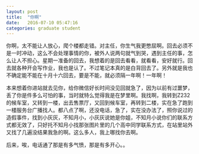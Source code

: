```yaml
---
layout: post
title:  "你啊"
date:   2016-07-10 05:47:16
categories: graduate student
---
```


你啊，太不能让人放心，爬个楼都走错。对主任，你生气我更憋屈啊。回去必须不是一时冲动，这么不会处理事情的你，被外人说两句就气到哭，遇到主任的事，怎么让人不担心。星期一准备的回去，我想着的是回去看看，就看看，安好就行。回去就各种开会写作业，我也是认了。不过笔记本真的是白背回去了。另外就是我也不确定能不能在十月十六回去，要是不能，就必须隔一年啊！一年啊！

本来想着你进站就去见你，给你微信好长时间没见回就急了，因为以前有过噩梦，丢了你是件多么可怕的事，当时就特么觉得我是在梦里啊。我找啊，我转到Z232的候车室，又转到一楼，出去售票厅，又回到候车室，再转到二楼，实在急了跑到一楼服务台广播找人。都八点了啊，还没电话，急了，实在没办法了，照你说过的造假事件，找到小灰灰，不知月小，小灰灰说她是你姐，不知月小说你们的联系方式都无效了，只好托不知月小找那张图片里的几个高中同学联系方式，在站里站外又找了几遍没结果我急的啊。这么多人，我上哪找你去啊。

后来，唉，电话通了那是有多气愤，那是有多开心。。
